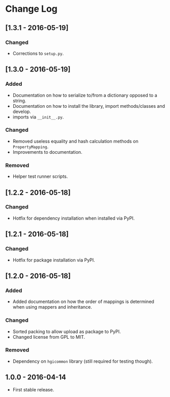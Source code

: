 # Change Log
## [1.3.1 - 2016-05-19]
### Changed
- Corrections to `setup.py`.

## [1.3.0 - 2016-05-19]
### Added
- Documentation on how to serialize to/from a dictionary opposed to a string.
- Documentation on how to install the library, import methods/classes and develop.
- imports via `__init__.py`.

### Changed
- Removed useless equality and hash calculation methods on `PropertyMapping`.
- Improvements to documentation.

### Removed
- Helper test runner scripts.

## [1.2.2 - 2016-05-18]
### Changed
- Hotfix for dependency installation when installed via PyPI.

## [1.2.1 - 2016-05-18]
### Changed
- Hotfix for package installation via PyPI.

## [1.2.0 - 2016-05-18]
### Added
- Added documentation on how the order of mappings is determined when using mappers and inheritance.

### Changed
- Sorted packing to allow upload as package to PyPI.
- Changed license from GPL to MIT.

### Removed
- Dependency on `hgicommon` library (still required for testing though).

## 1.0.0 - 2016-04-14
- First stable release.
